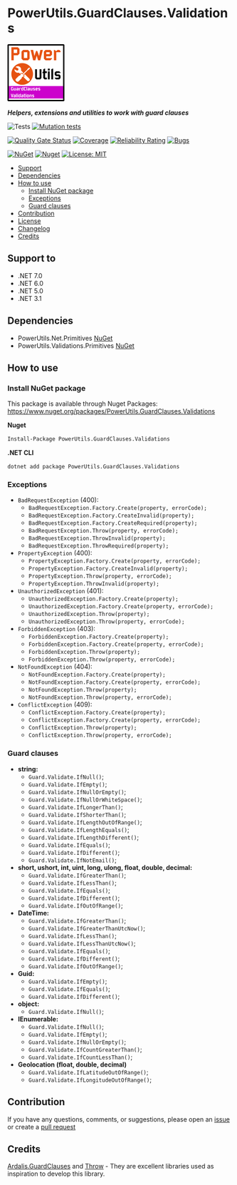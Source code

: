 # PowerUtils.GuardClauses.Validations

![Logo](https://raw.githubusercontent.com/TechNobre/PowerUtils.GuardClauses.Validations/main/assets/logo/logo_128x128.png)

***Helpers, extensions and utilities to work with guard clauses***

![Tests](https://github.com/TechNobre/PowerUtils.GuardClauses.Validations/actions/workflows/tests.yml/badge.svg)
[![Mutation tests](https://img.shields.io/endpoint?style=flat&url=https%3A%2F%2Fbadge-api.stryker-mutator.io%2Fgithub.com%2FTechNobre%2FPowerUtils.GuardClauses.Validations%2Fmain)](https://dashboard.stryker-mutator.io/reports/github.com/TechNobre/PowerUtils.GuardClauses.Validations/main)

[![Quality Gate Status](https://sonarcloud.io/api/project_badges/measure?project=TechNobre_PowerUtils.GuardClauses.Validations&metric=alert_status)](https://sonarcloud.io/summary/new_code?id=TechNobre_PowerUtils.GuardClauses.Validations)
[![Coverage](https://sonarcloud.io/api/project_badges/measure?project=TechNobre_PowerUtils.GuardClauses.Validations&metric=coverage)](https://sonarcloud.io/summary/new_code?id=TechNobre_PowerUtils.GuardClauses.Validations)
[![Reliability Rating](https://sonarcloud.io/api/project_badges/measure?project=TechNobre_PowerUtils.GuardClauses.Validations&metric=reliability_rating)](https://sonarcloud.io/summary/new_code?id=TechNobre_PowerUtils.GuardClauses.Validations)
[![Bugs](https://sonarcloud.io/api/project_badges/measure?project=TechNobre_PowerUtils.GuardClauses.Validations&metric=bugs)](https://sonarcloud.io/summary/new_code?id=TechNobre_PowerUtils.GuardClauses.Validations)

[![NuGet](https://img.shields.io/nuget/v/PowerUtils.GuardClauses.Validations.svg)](https://www.nuget.org/packages/PowerUtils.GuardClauses.Validations)
[![Nuget](https://img.shields.io/nuget/dt/PowerUtils.GuardClauses.Validations.svg)](https://www.nuget.org/packages/PowerUtils.GuardClauses.Validations)
[![License: MIT](https://img.shields.io/github/license/TechNobre/PowerUtils.GuardClauses.Validations.svg)](https://github.com/TechNobre/PowerUtils.GuardClauses.Validations/blob/main/LICENSE)


- [Support](#support-to)
- [Dependencies](#dependencies)
- [How to use](#how-to-use)
  - [Install NuGet package](#Installation)
  - [Exceptions](#Exceptions)
  - [Guard clauses](#GuardClauses)
- [Contribution](#contribution)
- [License](./LICENSE)
- [Changelog](./CHANGELOG.md)
- [Credits](#Credits)



## Support to <a name="support-to"></a>
- .NET 7.0
- .NET 6.0
- .NET 5.0
- .NET 3.1



## Dependencies <a name="dependencies"></a>

- PowerUtils.Net.Primitives [NuGet](https://www.nuget.org/packages/PowerUtils.Net.Primitives/)
- PowerUtils.Validations.Primitives [NuGet](https://www.nuget.org/packages/PowerUtils.Validations.Primitives/)


## How to use <a name="how-to-use"></a>

### Install NuGet package <a name="Installation"></a>
This package is available through Nuget Packages: https://www.nuget.org/packages/PowerUtils.GuardClauses.Validations

**Nuget**
```bash
Install-Package PowerUtils.GuardClauses.Validations
```

**.NET CLI**
```
dotnet add package PowerUtils.GuardClauses.Validations
```



### Exceptions <a name="Exceptions"></a>

- `BadRequestException` (400):
  - `BadRequestException.Factory.Create(property, errorCode);`
  - `BadRequestException.Factory.CreateInvalid(property);`
  - `BadRequestException.Factory.CreateRequired(property);`
  - `BadRequestException.Throw(property, errorCode);`
  - `BadRequestException.ThrowInvalid(property);`
  - `BadRequestException.ThrowRequired(property);`
- `PropertyException` (400):
  - `PropertyException.Factory.Create(property, errorCode);`
  - `PropertyException.Factory.CreateInvalid(property);`
  - `PropertyException.Throw(property, errorCode);`
  - `PropertyException.ThrowInvalid(property);`
- `UnauthorizedException` (401):
  - `UnauthorizedException.Factory.Create(property);`
  - `UnauthorizedException.Factory.Create(property, errorCode);`
  - `UnauthorizedException.Throw(property);`
  - `UnauthorizedException.Throw(property, errorCode);`
- `ForbiddenException` (403):
  - `ForbiddenException.Factory.Create(property);`
  - `ForbiddenException.Factory.Create(property, errorCode);`
  - `ForbiddenException.Throw(property);`
  - `ForbiddenException.Throw(property, errorCode);`
- `NotFoundException` (404):
  - `NotFoundException.Factory.Create(property);`
  - `NotFoundException.Factory.Create(property, errorCode);`
  - `NotFoundException.Throw(property);`
  - `NotFoundException.Throw(property, errorCode);`
- `ConflictException` (409):
  - `ConflictException.Factory.Create(property);`
  - `ConflictException.Factory.Create(property, errorCode);`
  - `ConflictException.Throw(property);`
  - `ConflictException.Throw(property, errorCode);`


### Guard clauses <a name="GuardClauses"></a>

- __string:__
  - `Guard.Validate.IfNull()`;
  - `Guard.Validate.IfEmpty()`;
  - `Guard.Validate.IfNullOrEmpty()`;
  - `Guard.Validate.IfNullOrWhiteSpace()`;
  - `Guard.Validate.IfLongerThan()`;
  - `Guard.Validate.IfShorterThan()`;
  - `Guard.Validate.IfLengthOutOfRange()`;
  - `Guard.Validate.IfLengthEquals()`;
  - `Guard.Validate.IfLengthDifferent()`;
  - `Guard.Validate.IfEquals()`;
  - `Guard.Validate.IfDifferent()`;
  - `Guard.Validate.IfNotEmail()`;
- __short, ushort, int, uint, long, ulong, float, double, decimal:__
  - `Guard.Validate.IfGreaterThan()`;
  - `Guard.Validate.IfLessThan()`;
  - `Guard.Validate.IfEquals()`;
  - `Guard.Validate.IfDifferent()`;
  - `Guard.Validate.IfOutOfRange()`;
- __DateTime:__
  - `Guard.Validate.IfGreaterThan()`;
  - `Guard.Validate.IfGreaterThanUtcNow()`;
  - `Guard.Validate.IfLessThan()`;
  - `Guard.Validate.IfLessThanUtcNow()`;
  - `Guard.Validate.IfEquals()`;
  - `Guard.Validate.IfDifferent()`;
  - `Guard.Validate.IfOutOfRange()`;
- __Guid:__
  - `Guard.Validate.IfEmpty()`;
  - `Guard.Validate.IfEquals()`;
  - `Guard.Validate.IfDifferent()`;
- __object:__
  - `Guard.Validate.IfNull()`;
- __IEnumerable:__
  - `Guard.Validate.IfNull()`;
  - `Guard.Validate.IfEmpty()`;
  - `Guard.Validate.IfNullOrEmpty()`;
  - `Guard.Validate.IfCountGreaterThan()`;
  - `Guard.Validate.IfCountLessThan()`;
- __Geolocation (float, double, decimal)__
  - `Guard.Validate.IfLatitudeOutOfRange()`;
  - `Guard.Validate.IfLongitudeOutOfRange()`;



## Contribution <a name="contribution"></a>

If you have any questions, comments, or suggestions, please open an [issue](https://github.com/TechNobre/PowerUtils.GuardClauses.Validations/issues/new/choose) or create a [pull request](https://github.com/TechNobre/PowerUtils.GuardClauses.Validations/compare)




## Credits <a name="Credits"></a>

[Ardalis.GuardClauses](https://github.com/ardalis/GuardClauses) and [Throw](https://github.com/mantinband/throw) - They are excellent libraries used as inspiration to develop this library.